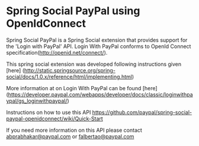Spring Social PayPal using OpenIdConnect
==============================================

Spring Social PayPal is a Spring Social extension that provides support for the 'Login with PayPal' API. Login With PayPal conforms to OpenId Connect specification(http://openid.net/connect/).

This spring social extension was developed following instructions given [here] (http://static.springsource.org/spring-social/docs/1.0.x/reference/html/implementing.html) 

More information at on Login With PayPal can be found [here] (https://developer.paypal.com/webapps/developer/docs/classic/loginwithpaypal/gs_loginwithpaypal/)

Instructions on how to use this API https://github.com/paypal/spring-social-paypal-openidconnect/wiki/Quick-Start

If you need more information on this API please contact abprabhakar@paypal.com or falbertao@paypal.com


